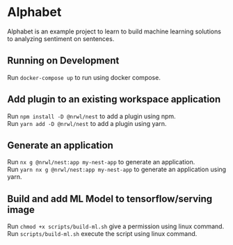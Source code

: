 # Alphabet

Alphabet is an example project to learn to build machine learning solutions to analyzing sentiment on sentences.

## Running on Development

Run `docker-compose up` to run using docker compose.

## Add plugin to an existing workspace application

Run `npm install -D @nrwl/nest` to add a plugin using npm.  
Run `yarn add -D @nrwl/nest` to add a plugin using yarn.

## Generate an application

Run `nx g @nrwl/nest:app my-nest-app` to generate an application.  
Run `yarn nx g @nrwl/nest:app my-nest-app` to generate an application using yarn.

## Build and add ML Model to tensorflow/serving image

Run `chmod +x scripts/build-ml.sh` give a permission using linux command.  
Run `scripts/build-ml.sh` execute the script using linux command.
